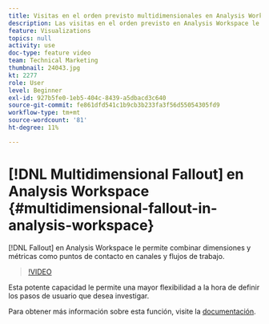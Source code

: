 ```yaml
---
title: Visitas en el orden previsto multidimensionales en Analysis Workspace
description: Las visitas en el orden previsto en Analysis Workspace le permiten mezclar dimensiones y métricas como puntos de contacto en embudos y flujos de trabajo.
feature: Visualizations
topics: null
activity: use
doc-type: feature video
team: Technical Marketing
thumbnail: 24043.jpg
kt: 2277
role: User
level: Beginner
exl-id: 927b5fe0-1eb5-404c-8439-a5dbacd3c640
source-git-commit: fe861dfd541c1b9cb3b233fa3f56d55054305fd9
workflow-type: tm+mt
source-wordcount: '81'
ht-degree: 11%

---
```


# [!DNL Multidimensional Fallout] en Analysis Workspace {#multidimensional-fallout-in-analysis-workspace}

[!DNL Fallout] en Analysis Workspace le permite combinar dimensiones y métricas como puntos de contacto en canales y flujos de trabajo.

>[!VIDEO](https://video.tv.adobe.com/v/24043/?quality=12)

Esta potente capacidad le permite una mayor flexibilidad a la hora de definir los pasos de usuario que desea investigar.

Para obtener más información sobre esta función, visite la [documentación](https://experienceleague.adobe.com/docs/analytics/analyze/analysis-workspace/visualizations/fallout/configuring-interdimensional-fallout.html?lang=en).
